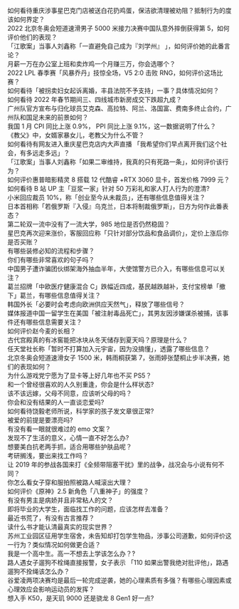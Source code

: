 如何看待重庆涉事星巴克门店被送白花扔鸡蛋，保洁欲清理被劝阻？抵制行为的度该如何界定？  
2022 北京冬奥会短道速滑男子 5000 米接力决赛中国队意外摔倒获得第 5，如何评价他们的表现？  
「江歌案」当事人刘鑫称「一直避免自己成为『刘学州』 」，如何评价她的此番言论？  
月薪一万在办公室上班和卖炸鸡一个月赚三万，你会选哪个？  
2022 LPL 春季赛「风暴乔丹」技惊全场，V5 2:0 击败 RNG，如何评价这场比赛？  
如何看待「被拐卖妇女起诉离婚，丰县法院不予支持」一事？具体情况如何？  
如何看待 2022 年春节期间三、四线城市新房成交下跌超九成？  
广州队官方宣布与归化球员艾克森、高拉特、阿兰、洛国富、费南多终止合约，广州队和国足未来的前景如何？  
我国 1 月 CPI 同比上涨 0.9%， PPI 同比上涨 9.1%，这一数据说明了什么？  
《教父》中，女婿家暴女儿，老教父为什么不管？  
如何看待有网友进入重庆星巴克店内大声直播 「我希望你们早点离开我们这个社会，有多远走多远」？  
「江歌案」当事人刘鑫称「如果二审维持，我真的只有死路一条」，如何评价该行为？  
如何评价惠普暗影精灵 8 搭载 12 代酷睿 +RTX 3060 显卡，首发价格 7999 元？  
如何看待 B 站 UP 主「豆浆一家」针对 50 万彩礼和家人打人行为的澄清?  
小米回应裁员 10%，称「创业至今从未裁员」，还有哪些信息值得关注？  
日本首相称「若俄罗斯『入侵』乌克兰，日本将制裁俄罗斯」，日方为何作此番表态？  
第二轮双一流中没有了一流大学，985 地位是否仍然稳固？  
星巴克再次迎来涨价，客服回应称「只针对部分饮品和食品调价」，定价上涨后你是否买账？  
有哪些装修必知的流程和步骤？  
你们有哪些非常喜欢的句子吗？  
中国男子遭诈骗团伙绑架海外抽血半年，大使馆警方已介入，有哪些信息可以关注？  
葛兰招牌「中欧医疗健康混合 C」跌幅近四成，基民越跌越补，支付宝榜单「撤下」葛兰，有哪些信息值得关注？  
韩国外长「必要时会考虑向欧洲供应天然气」，释放了哪些信号？  
媒体报道中国一留学生在美国「被注射毒品死亡」，其男友因涉嫌谋杀被捕，该事件还有哪些信息需要关注？  
如何评价赵今麦的长相？  
古代宫殿真的有冰窖能把冰块从冬天储存到夏天吗？原理是什么？  
任天堂社长称「暂时不打算加入元宇宙，因为没搞懂」，透露了哪些信息？  
北京冬奥会短道速滑女子 1500 米，韩雨桐获第 7，张雨婷张楚桐止步半决赛，她们的表现如何？  
为什么游戏党宁愿为了显卡等上好几年也不买 PS5？  
和一个曾经很喜欢的人久别重逢，你会是什么样状态?  
该不该远嫁，父母不同意，应该听父母的吗？  
你会和没有结果的人一直谈恋爱吗?  
如何看待饶毅老师所说，科学家的孩子发文章很正常?  
被爱的前提是要漂亮吗?  
有没有看一眼就很难过的 emo 文案？  
发现不了生活的意义，心情一直不好怎么办?  
想要美白抗老两手抓，适合用哪些护肤品呢？  
考研搁浅，要出来找工作吗？  
让 2019 年的参战各国来打《全频带阻塞干扰》里的战争，战况会与小说有何不同？  
你怎么看女子穿和服拍照被路人喊滚出大理？  
如何评价《原神》2.5 新角色「八重神子」的强度？  
有没有男主是病娇并且非常粘人的文？  
即将毕业的大学生，面临找工作的问题，应该怎样去准备？  
最近书荒了，有没有古言推荐？  
读什么书才能认清最真实的现实世界？  
苏州工业园区征用学生宿舍，未告知却打包学生物品，涉事公司道歉，如何评价这一行为？类似情况如何做更合适？  
我是一个高中生。高一不想去上学该怎么办？?  
路人遇女子遛狗不栓绳直接报警，女子表示 「110 如果出警我绝对批评他」，路遇遛狗不拴绳该怎么办？  
谷爱凌两项决赛均是最后一轮完成逆袭，她的心理素质有多强？有哪些心理因素或心理效应会影响运动员的发挥？  
想入手 K50，是天玑 9000 还是骁龙 8 Gen1 好一点?  
